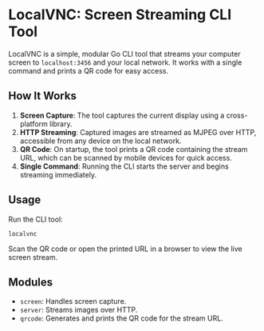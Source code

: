 # LocalVNC: Screen Streaming CLI Tool

LocalVNC is a simple, modular Go CLI tool that streams your computer screen to `localhost:3456` and your local network. It works with a single command and prints a QR code for easy access.

## How It Works

1. **Screen Capture**: The tool captures the current display using a cross-platform library.
2. **HTTP Streaming**: Captured images are streamed as MJPEG over HTTP, accessible from any device on the local network.
3. **QR Code**: On startup, the tool prints a QR code containing the stream URL, which can be scanned by mobile devices for quick access.
4. **Single Command**: Running the CLI starts the server and begins streaming immediately.

## Usage

Run the CLI tool:
```
localvnc
```
Scan the QR code or open the printed URL in a browser to view the live screen stream.

## Modules

- `screen`: Handles screen capture.
- `server`: Streams images over HTTP.
- `qrcode`: Generates and prints the QR code for the stream URL.

